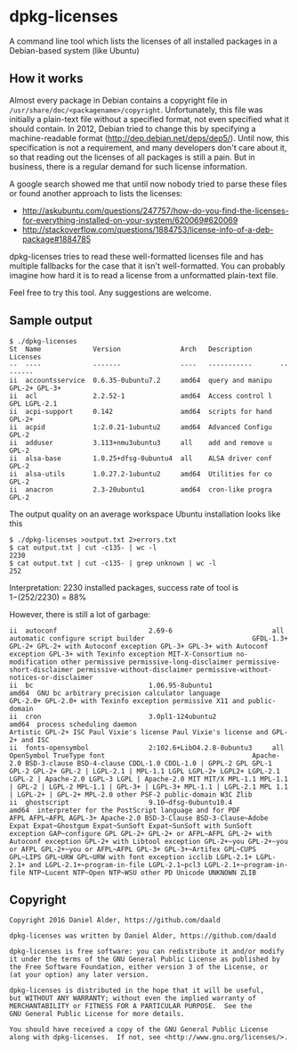 dpkg-licenses
=============
A command line tool which lists the licenses of all installed packages in a Debian-based system (like Ubuntu)

How it works
------------

Almost every package in Debian contains a copyright file in
`/usr/share/doc/<packagename>/copyright`. Unfortunately, this file was
initially a plain-text file without a specified format, not even specified
what it should contain. In 2012, Debian tried to change this by specifying
a machine-readable format (http://dep.debian.net/deps/dep5/). Until now,
this specification is not a requirement, and many developers don't care
about it, so that reading out the licenses of all packages is still a pain.
But in business, there is a regular demand for such license information.

A google search showed me that until now nobody tried to parse these files
or found another approach to lists the licenses:
 - http://askubuntu.com/questions/247757/how-do-you-find-the-licenses-for-everything-installed-on-your-system/620069#620069
 - http://stackoverflow.com/questions/1884753/license-info-of-a-deb-package#1884785

dpkg-licenses tries to read these well-formatted licenses file and has
multiple fallbacks for the case that it isn't well-formatted. You can
probably imagine how hard it is to read a license from a unformatted
plain-text file.

Feel free to try this tool. Any suggestions are welcome.

Sample output
-------------

    $ ./dpkg-licenses
    St  Name             Version               Arch   Description       Licenses
    --  ----             -------               ----   -----------       --------
    ii  accountsservice  0.6.35-0ubuntu7.2     amd64  query and manipu  GPL-2+ GPL-3+
    ii  acl              2.2.52-1              amd64  Access control l  GPL LGPL-2.1
    ii  acpi-support     0.142                 amd64  scripts for hand  GPL-2+
    ii  acpid            1:2.0.21-1ubuntu2     amd64  Advanced Configu  GPL-2
    ii  adduser          3.113+nmu3ubuntu3     all    add and remove u  GPL-2
    ii  alsa-base        1.0.25+dfsg-0ubuntu4  all    ALSA driver conf  GPL-2
    ii  alsa-utils       1.0.27.2-1ubuntu2     amd64  Utilities for co  GPL-2
    ii  anacron          2.3-20ubuntu1         amd64  cron-like progra  GPL-2

The output quality on an average workspace Ubuntu installation looks like this

    $ ./dpkg-licenses >output.txt 2>errors.txt
    $ cat output.txt | cut -c135- | wc -l
    2230
    $ cat output.txt | cut -c135- | grep unknown | wc -l
    252

Interpretation:
 2230 installed packages, success rate of tool is 1−(252/2230) = 88%

However, there is still a lot of garbage:

    ii  autoconf                       2.69-6                         all    automatic configure script builder                           GFDL-1.3+ GPL-2+ GPL-2+ with Autoconf exception GPL-3+ GPL-3+ with Autoconf exception GPL-3+ with Texinfo exception MIT-X-Consortium no-modification other permissive permissive-long-disclaimer permissive-short-disclaimer permissive-without-disclaimer permissive-without-notices-or-disclaimer
    ii  bc                             1.06.95-8ubuntu1               amd64  GNU bc arbitrary precision calculator language               GPL-2.0+ GPL-2.0+ with Texinfo exception permissive X11 and public-domain
    ii  cron                           3.0pl1-124ubuntu2              amd64  process scheduling daemon                                    Artistic GPL-2+ ISC Paul Vixie's license Paul Vixie's license and GPL-2+ and ISC
    ii  fonts-opensymbol               2:102.6+LibO4.2.8-0ubuntu3     all    OpenSymbol TrueType font                                     Apache-2.0 BSD-3-clause BSD-4-clause CDDL-1.0 CDDL-1.0 | GPPL-2 GPL GPL-1 GPL-2 GPL-2+ GPL-2 | LGPL-2.1 | MPL-1.1 LGPL LGPL-2+ LGPL2+ LGPL-2.1 LGPL-2 | Apache-2.0 LGPL-3 LGPL | Apache-2.0 MIT MIT/X MPL-1.1 MPL-1.1 | GPL-2 | LGPL-2 MPL-1.1 | GPL-3+ | LGPL-3+ MPL-1.1 | LGPL-2.1 MPL 1.1 | LGPL-2+ | GPL-2+ MPL-2.0 other PSF-2 public-domain W3C Zlib
    ii  ghostscript                    9.10~dfsg-0ubuntu10.4          amd64  interpreter for the PostScript language and for PDF          AFPL AFPL~AFPL AGPL-3+ Apache-2.0 BSD-3-Clause BSD-3-Clause~Adobe Expat Expat~Ghostgum Expat~SunSoft Expat~SunSoft with SunSoft exception GAP~configure GPL GPL-2+ GPL-2+ or AFPL~AFPL GPL-2+ with Autoconf exception GPL-2+ with Libtool exception GPL-2+~you GPL-2+~you or AFPL GPL-2+~you or AFPL~AFPL GPL-3+ GPL-3+~Artifex GPL~CUPS GPL~LIPS GPL~URW GPL~URW with font exception icclib LGPL-2.1+ LGPL-2.1+ and LGPL-2.1+~program-in-file LGPL-2.1~pcl3 LGPL-2.1+~program-in-file NTP~Lucent NTP~Open NTP~WSU other PD Unicode UNKNOWN ZLIB

Copyright
---------

    Copyright 2016 Daniel Alder, https://github.com/daald

    dpkg-licenses was written by Daniel Alder, https://github.com/daald

    dpkg-licenses is free software: you can redistribute it and/or modify
    it under the terms of the GNU General Public License as published by
    the Free Software Foundation, either version 3 of the License, or
    (at your option) any later version.

    dpkg-licenses is distributed in the hope that it will be useful,
    but WITHOUT ANY WARRANTY; without even the implied warranty of
    MERCHANTABILITY or FITNESS FOR A PARTICULAR PURPOSE.  See the
    GNU General Public License for more details.

    You should have received a copy of the GNU General Public License
    along with dpkg-licenses.  If not, see <http://www.gnu.org/licenses/>.

